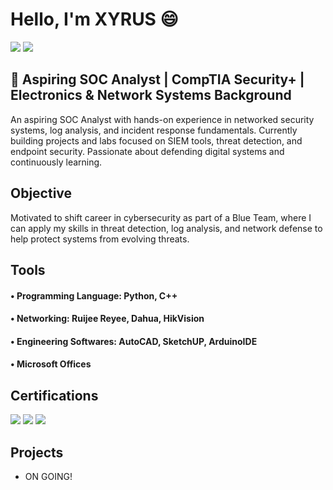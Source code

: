 # Hello, I'm XYRUS 😄  
<a href="https://www.linkedin.com/in/xyrus-toni-palacio-51144a31blacio"><img src="https://img.shields.io/badge/-LinkedIn-0072b1?&style=for-the-badge&logo=linkedin&logoColor=white" /></a>
<a href="https://www.facebook.com/xyrustoni.palacio.9"><img src="https://img.shields.io/badge/-Facebook-1877F2?style=for-the-badge&logo=facebook&logoColor=white" /></a>

## 🎯 Aspiring SOC Analyst | CompTIA Security+ | Electronics & Network Systems Background

An aspiring SOC Analyst with hands-on experience in networked security systems, log analysis, and incident response fundamentals. Currently building projects and labs focused on SIEM tools, threat detection, and endpoint security. Passionate about defending digital systems and continuously learning.

## Objective

Motivated to shift career in cybersecurity as part of a Blue Team, where I can apply my skills in threat detection, log analysis, and network defense to help protect systems from evolving threats.

## Tools
#### • Programming Language: Python, C++  
#### • Networking: Ruijee Reyee, Dahua, HikVision 
#### • Engineering Softwares: AutoCAD, SketchUP, ArduinoIDE 
#### • Microsoft Offices

## Certifications
<div>
  <img src="https://img.shields.io/badge/-AWS%20Cloud%20Practitioner-FF9900?&style=for-the-badge&logo=amazonaws&logoColor=white" />
  <img src="https://img.shields.io/badge/-Security%2B-FF0000?&style=for-the-badge&logo=CompTIA&logoColor=white" />
  <img src="https://img.shields.io/badge/-Grandstream%20Networking%20Solution-0033A0?&style=for-the-badge&logoColor=white" />
</div>


## Projects
- ON GOING!
